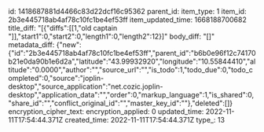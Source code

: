 id: 1418687881d4466c83d22dcf16c95362
parent_id: 
item_type: 1
item_id: 2b3e445718ab4af78c10fc1be4ef53ff
item_updated_time: 1668188700682
title_diff: "[{\"diffs\":[[1,\"old captain \"]],\"start1\":0,\"start2\":0,\"length1\":0,\"length2\":12}]"
body_diff: "[]"
metadata_diff: {"new":{"id":"2b3e445718ab4af78c10fc1be4ef53ff","parent_id":"b6b0e96f12c74170b21e0da90b1e6d2a","latitude":"43.99932920","longitude":"10.55844410","altitude":"0.0000","author":"","source_url":"","is_todo":1,"todo_due":0,"todo_completed":0,"source":"joplin-desktop","source_application":"net.cozic.joplin-desktop","application_data":"","order":0,"markup_language":1,"is_shared":0,"share_id":"","conflict_original_id":"","master_key_id":""},"deleted":[]}
encryption_cipher_text: 
encryption_applied: 0
updated_time: 2022-11-11T17:54:44.371Z
created_time: 2022-11-11T17:54:44.371Z
type_: 13